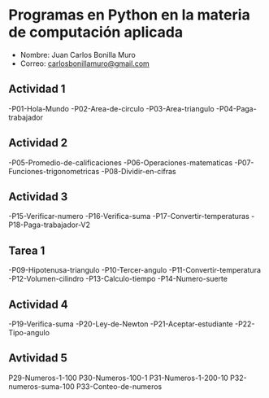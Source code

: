 # Programas en Python en la materia de computación aplicada

- Nombre: Juan Carlos Bonilla Muro
- Correo: carlosbonillamuro@gmail.com

## Actividad 1
-P01-Hola-Mundo
-P02-Area-de-circulo
-P03-Area-triangulo
-P04-Paga-trabajador

## Actividad 2
-P05-Promedio-de-calificaciones
-P06-Operaciones-matematicas
-P07-Funciones-trigonometricas
-P08-Dividir-en-cifras
                          
## Actividad 3
-P15-Verificar-numero
-P16-Verifica-suma
-P17-Convertir-temperaturas
-P18-Paga-trabajador-V2

## Tarea 1
-P09-Hipotenusa-triangulo
-P10-Tercer-angulo
-P11-Convertir-temperatura
-P12-Volumen-cilindro
-P13-Calculo-tiempo
-P14-Numero-suerte

## Actividad 4
-P19-Verifica-suma
-P20-Ley-de-Newton
-P21-Aceptar-estudiante
-P22-Tipo-angulo

## Avtividad 5
P29-Numeros-1-100
P30-Numeros-100-1
P31-Numeros-1-200-10
P32-numeros-suma-100
P33-Conteo-de-numeros

